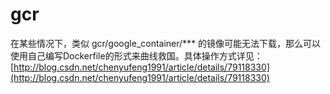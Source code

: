 # gcr
在某些情况下，类似 gcr/google_container/*** 的镜像可能无法下载，那么可以使用自己编写Dockerfile的形式来曲线救国。具体操作方式详见：  
[http://blog.csdn.net/chenyufeng1991/article/details/79118330](http://blog.csdn.net/chenyufeng1991/article/details/79118330)